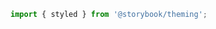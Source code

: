 ```js filename="YourTheme.js" renderer="common" language="js"
import { styled } from '@storybook/theming';
```
